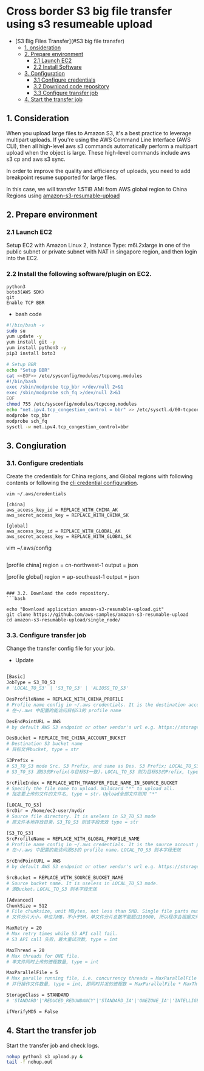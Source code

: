 # Cross border S3 big file transfer using s3 resumeable upload
- [S3 Big Files Transfer](#S3 big file transfer)
  - [1. onsideration](#consideration)
  - [2. Prepare environment](#prepare-environment)
    - [2.1 Launch EC2](#21-launch-ec2)
    - [2.2 Install Software](#22-install-the-following-softwareplugin-on-ec2)
  - [3. Configuration](#3-congiuration)
    - [3.1 Configure credentials](#31-configure-credentials)
    - [3.2 Download code repository](#32-download-the-code-repository)
    - [3.3 Configure transfer job](#33-change-the-transfer-config-file-for-your-job)
  - [4. Start the transfer job](#4-start-the-transfer-job)
## 1. Consideration
When you upload large files to Amazon S3, it's a best practice to leverage multipart uploads. If you're using the AWS Command Line Interface (AWS CLI), then all high-level aws s3 commands automatically perform a multipart upload when the object is large. These high-level commands include aws s3 cp and aws s3 sync.

In order to improve the quality and efficiency of uploads, you need to add breakpoint resume supported for large files.

In this case, we will transfer 1.5TiB AMI from AWS global region to China Regions using [amazon-s3-resumable-upload](https://github.com/aws-samples/amazon-s3-resumable-upload/blob/master/single_node)

## 2. Prepare environment
### 2.1 Launch EC2
Setup EC2 with Amazon Linux 2, Instance Type: m6i.2xlarge in one of the public subnet or private subnet with NAT in singapore region, and then login into the EC2.

### 2.2 Install the following software/plugin on EC2.
    python3
    boto3(AWS SDK)
    git
    Enable TCP BBR
- bash code
```bash
#!/bin/bash -v
sudo su
yum update -y
yum install git -y
yum install python3 -y
pip3 install boto3

# Setup BBR
echo "Setup BBR"
cat <<EOF>> /etc/sysconfig/modules/tcpcong.modules
#!/bin/bash
exec /sbin/modprobe tcp_bbr >/dev/null 2>&1
exec /sbin/modprobe sch_fq >/dev/null 2>&1
EOF
chmod 755 /etc/sysconfig/modules/tcpcong.modules
echo "net.ipv4.tcp_congestion_control = bbr" >> /etc/sysctl.d/00-tcpcong.conf
modprobe tcp_bbr
modprobe sch_fq
sysctl -w net.ipv4.tcp_congestion_control=bbr

```

## 3. Congiuration
### 3.1. Configure credentials
Create the credentials for China regions, and Global regions with following contents or following the [cli credential configuration](https://docs.aws.amazon.com/cli/latest/reference/configure/index.html).
```
vim ~/.aws/credentials
```

```
[china]
aws_access_key_id = REPLACE_WITH_CHINA_AK
aws_secret_access_key = REPLACE_WITH_CHINA_SK

[global]
aws_access_key_id = REPLACE_WITH_GLOBAL_AK
aws_secret_access_key = REPLACE_WITH_GLOBAL_SK
```

vim ~/.aws/config
```

```
[profile china]
region = cn-northwest-1
output = json

[profile global]
region = ap-southeast-1
output = json
```

### 3.2. Download the code repository.
```bash

echo "Download application amazon-s3-resumable-upload.git"
git clone https://github.com/aws-samples/amazon-s3-resumable-upload
cd amazon-s3-resumable-upload/single_node/
```

### 3.3. Configure transfer job
Change the transfer config file for your job.
- Update 
```bash

[Basic]
JobType = S3_TO_S3
# 'LOCAL_TO_S3' | 'S3_TO_S3' | 'ALIOSS_TO_S3'

DesProfileName = REPLACE_WITH_CHINA_PROFILE
# Profile name config in ~/.aws credentials. It is the destination account profile.
# 在~/.aws 中配置的能访问目标S3的 profile name

DesEndPointURL = AWS
# by default AWS S3 endpoint or other vendor's url e.g. https://storage.googleapis.com

DesBucket = REPLACE_THE_CHINA_ACCOUNT_BUCKET
# Destination S3 bucket name
# 目标文件bucket, type = str

S3Prefix =
# S3_TO_S3 mode Src. S3 Prefix, and same as Des. S3 Prefix; LOCAL_TO_S3 mode, this is Des. S3 Prefix.
# S3_TO_S3 源S3的Prefix(与目标S3一致)，LOCAL_TO_S3 则为目标S3的Prefix, type = str

SrcFileIndex = REPLACE_WITH_TRANSFER_FILE_NAME_IN_SOURCE_BUCKET
# Specify the file name to upload. Wildcard "*" to upload all.
# 指定要上传的文件的文件名, type = str，Upload全部文件则用 "*"

[LOCAL_TO_S3]
SrcDir = /home/ec2-user/mydir
# Source file directory. It is useless in S3_TO_S3 mode
# 原文件本地存放目录，S3_TO_S3 则该字段无效 type = str

[S3_TO_S3]
SrcProfileName = REPLACE_WITH_GLOBAL_PROFILE_NAME
# Profile name config in ~/.aws credentials. It is the source account profile. Useless for LOCAL_TO_S3 mode.
# 在~/.aws 中配置的能访问源S3的 profile name，LOCAL_TO_S3 则本字段无效

SrcEndPointURL = AWS
# by default AWS S3 endpoint or other vendor's url e.g. https://storage.googleapis.com

SrcBucket = REPLACE_WITH_SOURCE_BUCKET_NAME
# Source bucket name. It is useless in LOCAL_TO_S3 mode.
# 源Bucket，LOCAL_TO_S3 则本字段无效

[Advanced]
ChunkSize = 512
# File chunksize, unit MBytes, not less than 5MB. Single file parts number < 10,000, limited by S3 mulitpart upload API. The application will auto change it adapting to file size, you don't need to change it.
# 文件分片大小，单位为MB，不小于5M，单文件分片总数不能超过10000, 所以程序会根据文件大小自动调整该值，你一般无需调整。type = int

MaxRetry = 20
# Max retry times while S3 API call fail.
# S3 API call 失败，最大重试次数, type = int

MaxThread = 20
# Max threads for ONE file.
# 单文件同时上传的进程数量, type = int

MaxParallelFile = 5
# Max paralle running file, i.e. concurrency threads = MaxParallelFile * MaxThread
# 并行操作文件数量, type = int, 即同时并发的进程数 = MaxParallelFile * MaxThread

StorageClass = STANDARD
# 'STANDARD'|'REDUCED_REDUNDANCY'|'STANDARD_IA'|'ONEZONE_IA'|'INTELLIGENT_TIERING'|'GLACIER'|'DEEP_ARCHIVE'

ifVerifyMD5 = False
```

## 4. Start the transfer job
Start the transfer job and check logs.
```bash
nohup python3 s3_upload.py &
tail -f nohup.out
```

